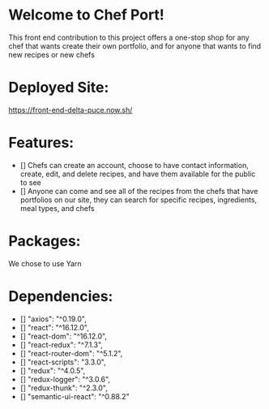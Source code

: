 # Welcome to Chef Port!

This front end contribution to this project offers a one-stop shop for any chef that wants create their own portfolio, and for anyone that wants to find new recipes or new chefs

# Deployed Site: 

https://front-end-delta-puce.now.sh/

# Features: 
- [] Chefs can create an account, choose to have contact information, create, edit, and delete recipes, and have them available for the public to see
- [] Anyone can come and see all of the recipes from the chefs that have portfolios on our site, they can search for specific recipes, ingredients, meal types, and chefs

# Packages:

We chose to use Yarn

# Dependencies: 

- [] "axios": "^0.19.0",
- [] "react": "^16.12.0",
- [] "react-dom": "^16.12.0",
- [] "react-redux": "^7.1.3",
- [] "react-router-dom": "^5.1.2",
- [] "react-scripts": "3.3.0",
- [] "redux": "^4.0.5",
- [] "redux-logger": "^3.0.6",
- [] "redux-thunk": "^2.3.0",
- [] "semantic-ui-react": "^0.88.2"